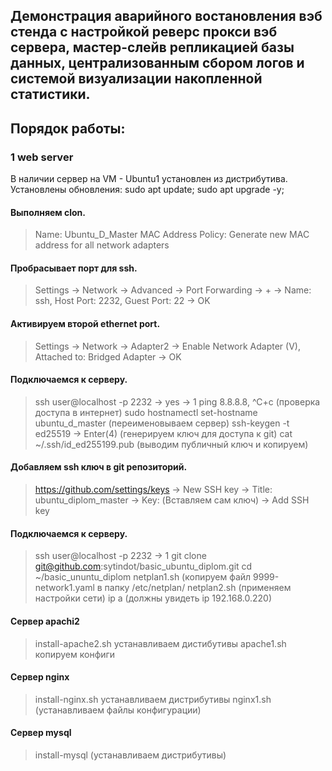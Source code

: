 ## Демонстрация аварийного востановления вэб стенда с настройкой реверс прокси вэб сервера,  мастер-слейв репликацией базы данных, централизованным сбором логов и системой визуализации накопленной статистики.

## Порядок работы:

### 1 web server

В наличии сервер на VM - Ubuntu1 установлен из дистрибутива. Установлены обновления:
sudo apt update; sudo apt upgrade -y;
#### Выполняем clon.  
> Name: Ubuntu_D_Master
> MAC Address Policy: Generate new MAC address for all network adapters
#### Пробрасывает порт для ssh.
> Settings -> Network -> Advanced -> Port Forwarding -> + -> Name: ssh, Host Port: 2232, Guest Port: 22 -> OK
#### Активируем второй ethernet port.
> Settings -> Network -> Adapter2 -> Enable Network Adapter (V), Attached to: Bridged Adapter -> OK
#### Подключаемся к серверу.
> ssh user@localhost -p 2232 -> yes -> 1
> ping 8.8.8.8, ^C+c (проверка доступа в интернет)
> sudo hostnamectl set-hostname ubuntu_d_master (переименовываем сервер)
> ssh-keygen -t ed25519 -> Enter(4) (генерируем ключ для доступа к git)
> cat ~/.ssh/id_ed255199.pub (выводим публичный ключ и копируем)
#### Добавляем ssh ключ в git репозиторий.
> https://github.com/settings/keys -> New SSH key -> Title: ubuntu_diplom_master -> Key: (Вставляем сам ключ) -> Add SSH key
#### Подключаемся к серверу.
> ssh user@localhost -p 2232  -> 1
> git clone git@github.com:sytindot/basic_ubuntu_diplom.git
> cd ~/basic_ununtu_diplom
> netplan1.sh (копируем файл 9999-network1.yaml в папку /etc/netplan/
> netplan2.sh (применяем настройки сети)
> ip a (должны увидеть ip 192.168.0.220)
#### Сервер apachi2
> install-apache2.sh устанавливаем дистибутивы
> apache1.sh копируем конфиги
#### Сервер nginx
> install-nginx.sh устанавливаем дистрибутивы
> nginx1.sh (устанавливаем файлы конфигурации)
#### Сервер mysql
> install-mysql (устанавливаем дистрибутивы)
